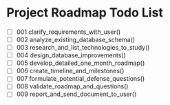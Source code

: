 # Project Roadmap Todo List

- [ ] 001 clarify_requirements_with_user()
- [ ] 002 analyze_existing_database_schema()
- [ ] 003 research_and_list_technologies_to_study()
- [ ] 004 design_database_improvements()
- [ ] 005 develop_detailed_one_month_roadmap()
- [ ] 006 create_timeline_and_milestones()
- [ ] 007 formulate_potential_defense_questions()
- [ ] 008 validate_roadmap_and_questions()
- [ ] 009 report_and_send_document_to_user()
